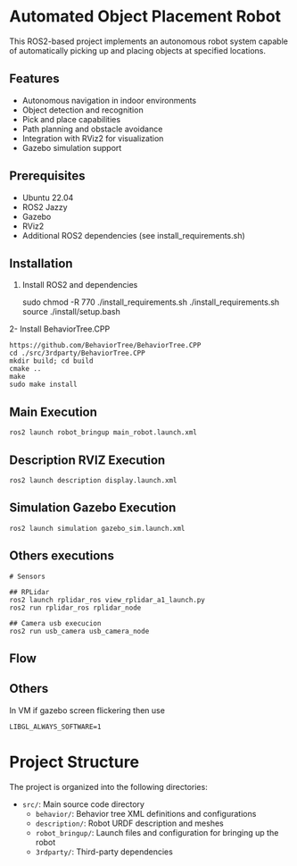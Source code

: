 # Automated Object Placement Robot

This ROS2-based project implements an autonomous robot system capable of automatically picking up and placing objects at specified locations.

## Features

- Autonomous navigation in indoor environments
- Object detection and recognition
- Pick and place capabilities
- Path planning and obstacle avoidance
- Integration with RViz2 for visualization
- Gazebo simulation support

## Prerequisites

- Ubuntu 22.04
- ROS2 Jazzy
- Gazebo
- RViz2
- Additional ROS2 dependencies (see install_requirements.sh)

## Installation

1. Install ROS2 and dependencies

    sudo chmod -R 770 ./install_requirements.sh
    ./install_requirements.sh
    source ./install/setup.bash

2- Install BehaviorTree.CPP
    
    https://github.com/BehaviorTree/BehaviorTree.CPP
    cd ./src/3rdparty/BehaviorTree.CPP
    mkdir build; cd build
    cmake ..
    make
    sudo make install

## Main Execution

    ros2 launch robot_bringup main_robot.launch.xml

## Description RVIZ Execution

    ros2 launch description display.launch.xml

## Simulation Gazebo Execution

    ros2 launch simulation gazebo_sim.launch.xml

## Others executions

    # Sensors

    ## RPLidar
    ros2 launch rplidar_ros view_rplidar_a1_launch.py
    ros2 run rplidar_ros rplidar_node

    ## Camera usb execucion
    ros2 run usb_camera usb_camera_node


## Flow


## Others  

In VM if gazebo screen flickering then use

    LIBGL_ALWAYS_SOFTWARE=1

# Project Structure

The project is organized into the following directories:

- `src/`: Main source code directory
  - `behavior/`: Behavior tree XML definitions and configurations
  - `description/`: Robot URDF description and meshes
  - `robot_bringup/`: Launch files and configuration for bringing up the robot
  - `3rdparty/`: Third-party dependencies
